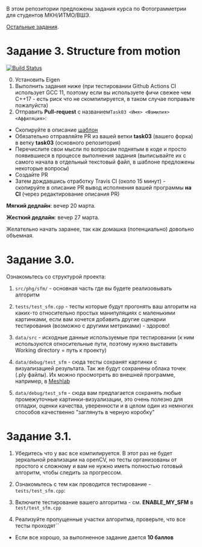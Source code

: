 В этом репозитории предложены задания курса по Фотограмметрии для студентов МКН/ИТМО/ВШЭ.

[Остальные задания](https://github.com/PhotogrammetryCourse/PhotogrammetryTasks2025/).

# Задание 3. Structure from motion

[![Build Status](https://github.com/PhotogrammetryCourse/PhotogrammetryTasks2025/actions/workflows/cmake.yml/badge.svg?branch=task03&event=push)](https://github.com/PhotogrammetryCourse/PhotogrammetryTasks2025/actions/workflows/cmake.yml)

0. Установить Eigen
1. Выполнить задания ниже (при тестировании Github Actions CI использует GCC 11, поэтому если вы используете фичи свежее чем C++17 - есть риск что не скомпилируется, в таком случае поправьте пожалуйста)
2. Отправить **Pull-request** с названием```Task03 <Имя> <Фамилия> <Аффиляция>```:

 - Скопируйте в описание [шаблон](https://raw.githubusercontent.com/PhotogrammetryCourse/PhotogrammetryTasks2025/task03/.github/pull_request_template.md)
 - Обязательно отправляйте PR из вашей ветки **task03** (вашего форка) в ветку **task03** (основного репозитория)
 - Перечислите свои мысли по вопросам поднятым в коде и просто появившиеся в процессе выполнения задания (выписывайте их с самого начала в отдельный текстовый файл, в шаблоне предложены некоторые вопросы)
 - Создайте PR
 - Затем дождавшись отработку Travis CI (около 15 минут) - скопируйте в описание PR вывод исполнения вашей программы **на CI** (через редактирование описания PR)

**Мягкий дедлайн**: вечер 20 марта.

**Жесткий дедлайн**: вечер 27 марта.

Желательно начать заранее, так как домашка (потенциально) довольно объемная.

Задание 3.0.
=========

Ознакомьтесь со структурой проекта:

1. ```src/phg/sfm/``` - основная часть где вы будете реализовывать алгоритм

2. ```tests/test_sfm.cpp``` - тесты которые будут прогонять ваш алгоритм на каких-то относительно простых манипуляциях с маленькими картинками, если вам хочется добавить другие сценарии тестирования (возможно с другими метриками) - здорово!

3. ```data/src``` - исходные данные используемые при тестировании (к ним используются относительные пути, поэтому нужно выставить Working directory = путь к проекту)

4. ```data/debug/test_sfm``` - сюда тесты сохранят картинки с визуализацией результата. Так же будут сохранены облака точек (.ply файлы). Их можно просмотреть во внешней программе, например, в [Meshlab](https://www.meshlab.net/)

5. ```data/debug/test_sfm``` - сюда вам предлагается сохранять любые промежуточные картинки-визуализации, это очень полезно для отладки, оценки качества, уверенности и в целом один из немногих способов качественно "заглянуть в черную коробку"

Задание 3.1.
=========

1. Убедитесь что у вас все компилируется. В этот раз не будет зеркальной реализации на openCV, но тесты организованы от простого к сложному и вам не нужно иметь полностью готовый алгоритм, чтобы следить за прогрессом.

2. Ознакомьтесь с тем как проводится тестирование - ```tests/test_sfm.cpp```:

3. Включите тестирование вашего алгоритма - см. **ENABLE_MY_SFM** в ```test/test_sfm.cpp```

5. Реализуйте пропущенные участки алгоритма, проверьте, что все тесты проходят``

 - Если все хорошо, за выполненное задание дается **10 баллов**
